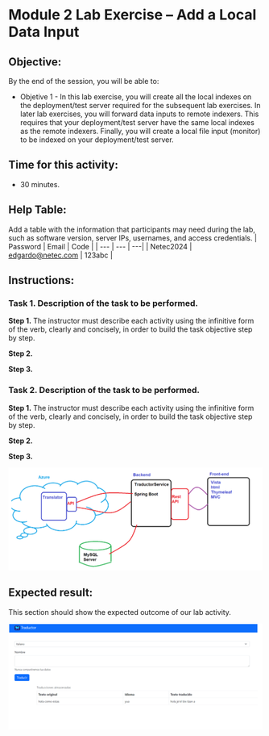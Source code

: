 # Module 2 Lab Exercise – Add a Local Data Input 

## Objective:
By the end of the session, you will be able to:
- Objetive 1 - In this lab exercise, you will create all the local indexes on the deployment/test server required for the subsequent lab exercises. In later lab exercises, you will forward data inputs to remote indexers. This requires that your deployment/test server have the same local indexes as the remote indexers. Finally, you will create a local file input (monitor) to be indexed on your deployment/test server.

## Time for this activity:
- 30 minutes.

## Help Table:
Add a table with the information that participants may need during the lab, such as software version, server IPs, usernames, and access credentials.
| Password | Email | Code |
| --- | --- | ---|
| Netec2024 | edgardo@netec.com | 123abc |

## Instructions: 
<!-- Provide detailed steps on how to configure and manage systems, implement software solutions, perform security testing, or any other practical scenario relevant to the field of Information Technology -->

### Task 1. Description of the task to be performed.

**Step 1.** The instructor must describe each activity using the infinitive form of the verb, clearly and concisely, in order to build the task objective step by step.

**Step 2.** <!-- Add instruction, e.g., "To configure the network interface with the assigned IP address." -->

**Step 3.** <!-- Add instruction, e.g., "To verify connectivity by executing ping commands to the server." -->


### Task 2. Description of the task to be performed.

**Step 1.** The instructor must describe each activity using the infinitive form of the verb, clearly and concisely, in order to build the task objective step by step.

**Step 2.** <!-- Add instruction, e.g., "To configure the network interface with the assigned IP address." -->

**Step 3.** <!-- Add instruction, e.g., "To verify connectivity by executing ping commands to the server." -->

![diagrama1](../images/img1.png)

## Expected result:

This section should show the expected outcome of our lab activity.

![imagen resultado](../images/img3.png)
